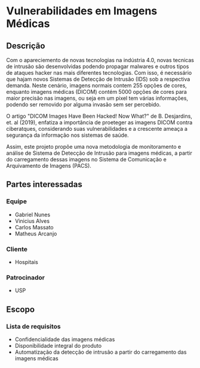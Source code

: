 # Vulnerabilidades em Imagens Médicas

## Descrição

Com o apareciemento de novas tecnologias na indústria 4.0, novas tecnicas de intrusão são desenvolvidas podendo propagar malwares e outros tipos de ataques hacker nas mais diferentes tecnologias. Com isso, é necessário que hajam novos Sistemas de Detecção de Intrusão (IDS) sob a respectiva demanda. Neste cenário, imagens normais contem 255 opções de cores, enquanto imagens médicas (DICOM) contém 5000 opções de cores para maior precisão nas imagens, ou seja em um pixel tem várias informações, podendo ser removido por alguma invasão sem ser percebido.

O artigo "DICOM Images Have Been Hacked! Now What?" de B. Desjardins, et. al (2019), enfatiza a importância de proeteger as imagens DICOM contra ciberatques, considerando suas vulnerabilidades e a crescente ameaça a segurança da informação nos sistemas de saúde.

Assim, este projeto propõe uma nova metodologia de monitoramento e análise de Sistema de Detecção de Intrusão para imagens médicas, a partir do carregamento dessas imagens no Sistema de Comunicação e Arquivamento de Imagens (PACS).

## Partes interessadas

### Equipe

- Gabriel Nunes
- Vinicius Alves
- Carlos Massato
- Matheus Arcanjo

### Cliente

- Hospitais

### Patrocinador

- USP

## Escopo

### Lista de requisitos

- Confidencialidade das imagens médicas
- Disponibilidade integral do produto
- Automatização da detecção de intrusão a partir do carregamento das imagens médicas
